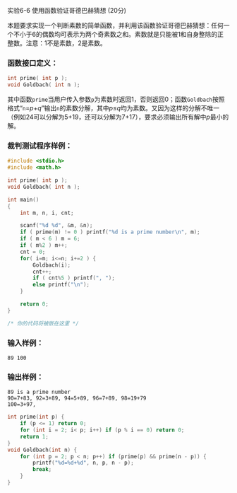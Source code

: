 实验6-6 使用函数验证哥德巴赫猜想 (20分)

本题要求实现一个判断素数的简单函数，并利用该函数验证哥德巴赫猜想：任何一个不小于6的偶数均可表示为两个奇素数之和。素数就是只能被1和自身整除的正整数。注意：1不是素数，2是素数。

### 函数接口定义：

```c++
int prime( int p );
void Goldbach( int n );
```

其中函数`prime`当用户传入参数`p`为素数时返回1，否则返回0；函数`Goldbach`按照格式“`n`=*p*+*q*”输出`n`的素数分解，其中*p*≤*q*均为素数。又因为这样的分解不唯一（例如24可以分解为5+19，还可以分解为7+17），要求必须输出所有解中*p*最小的解。

### 裁判测试程序样例：

```c++
#include <stdio.h>
#include <math.h>

int prime( int p );
void Goldbach( int n );

int main()
{
    int m, n, i, cnt;

    scanf("%d %d", &m, &n);
    if ( prime(m) != 0 ) printf("%d is a prime number\n", m);
    if ( m < 6 ) m = 6;
    if ( m%2 ) m++;
    cnt = 0;
    for( i=m; i<=n; i+=2 ) {
        Goldbach(i);
        cnt++;
        if ( cnt%5 ) printf(", ");
        else printf("\n");
    }

    return 0;
}

/* 你的代码将被嵌在这里 */
```

### 输入样例：

```in
89 100
```

### 输出样例：

```out
89 is a prime number
90=7+83, 92=3+89, 94=5+89, 96=7+89, 98=19+79
100=3+97, 
```



```c++
int prime(int p) {
	if (p <= 1) return 0;
	for (int i = 2; i< p; i++) if (p % i == 0) return 0;
	return 1;
}
void Goldbach(int n) {
	for (int p = 2; p < n; p++) if (prime(p) && prime(n - p)) {
		printf("%d=%d+%d", n, p, n - p);
		break;
	}
}
```


